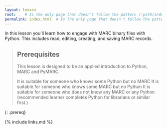 ```yaml
---
layout: lesson
root: .  # Is the only page that doesn't follow the pattern /:path/index.html
permalink: index.html  # Is the only page that doesn't follow the pattern /:path/index.html
---
```


In this lesson you'll learn how to engage with MARC binary files with Python. This includes read, editing, creating, and saving MARC records.  

> ## Prerequisites
>
> This lesson is designed to be an applied introduction to Python, MARC and PyMARC.
>
> It is suitable for someone who knows some Python but no MARC
> It is suitable for someone who knows some MARC but no Python
> It is suitable for someone who does not know any MARC or any Python
> 		(recommended learner completes Python for librarians or similar first.)

{: .prereq}

{% include links.md %}
